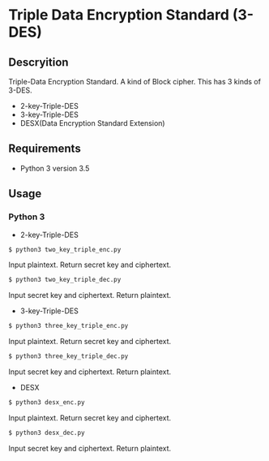 # Triple Data Encryption Standard (3-DES)
## Descryition
Triple-Data Encryption Standard. 
A kind of Block cipher. 
This has 3 kinds of 3-DES. 
* 2-key-Triple-DES
* 3-key-Triple-DES
* DESX(Data Encryption Standard Extension)
## Requirements
* Python 3 version 3.5
## Usage
### Python 3
* 2-key-Triple-DES
```sh
$ python3 two_key_triple_enc.py
```
Input plaintext.
Return secret key and ciphertext.
```sh
$ python3 two_key_triple_dec.py
```
Input secret key and ciphertext.
Return plaintext.
* 3-key-Triple-DES
```sh
$ python3 three_key_triple_enc.py
```
Input plaintext.
Return secret key and ciphertext.
```sh
$ python3 three_key_triple_dec.py
```
Input secret key and ciphertext.
Return plaintext. 
* DESX
```sh
$ python3 desx_enc.py
```
Input plaintext.
Return secret key and ciphertext.
```sh
$ python3 desx_dec.py
```
Input secret key and ciphertext.
Return plaintext. 
